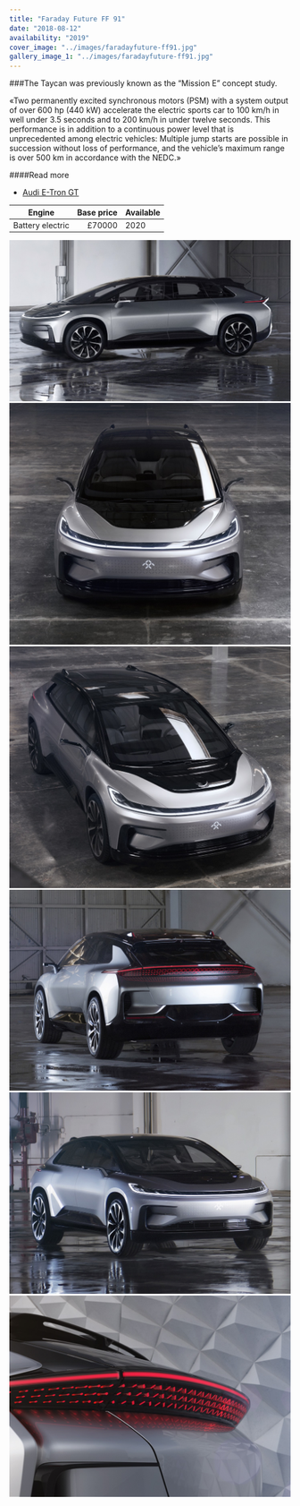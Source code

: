 ```yaml
---
title: "Faraday Future FF 91"
date: "2018-08-12"
availability: "2019"
cover_image: "../images/faradayfuture-ff91.jpg"
gallery_image_1: "../images/faradayfuture-ff91.jpg"
---
```


###The Taycan was previously known as the “Mission E” concept study. 

«Two permanently excited synchronous motors (PSM) with a system output of over 600 hp (440 kW) accelerate the electric sports car to 100 km/h in well under 3.5 seconds and to 200 km/h in under twelve seconds. This performance is in addition to a continuous power level that is unprecedented among electric vehicles: Multiple jump starts are possible in succession without loss of performance, and the vehicle’s maximum range is over 500 km in accordance with the NEDC.»

####Read more
- [Audi E-Tron GT](ctwo.rimac-automobili.com/)


| Engine     | Base price    | Available  |
| ------------- | -------------:| ------- |
| Battery electric | £70000          | 2020     |


![Faraday Future FF 91](../images/faradayfuture-ff91-image1.jpg)
![Faraday Future FF 91](../images/faradayfuture-ff91-image2.jpg)
![Faraday Future FF 91](../images/faradayfuture-ff91-image3.jpg)
![Faraday Future FF 91](../images/faradayfuture-ff91-image4.jpg)
![Faraday Future FF 91](../images/faradayfuture-ff91-image5.jpg)
![Faraday Future FF 91](../images/faradayfuture-ff91-image6.jpg)



